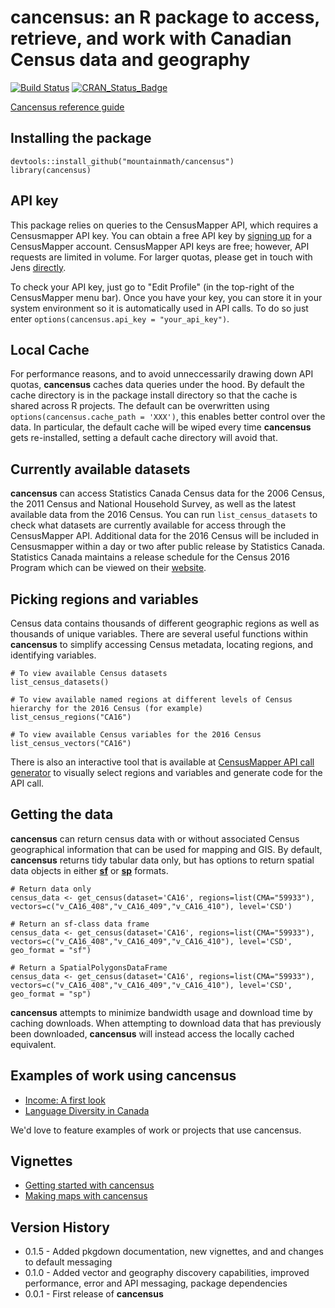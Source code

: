 # cancensus: an R package to access, retrieve, and work with Canadian Census data and geography 

[![Build Status](https://travis-ci.org/mountainMath/cancensus.svg?branch=master)](https://travis-ci.org/mountainMath/cancensus)
[![CRAN_Status_Badge](http://www.r-pkg.org/badges/version/cancensus)](https://cran.r-project.org/package=cancensus)

[Cancensus reference guide](https://mountainmath.github.io/cancensus/index.html)

## Installing the package

```
devtools::install_github("mountainmath/cancensus")
library(cancensus)
```

## API key

This package relies on queries to the CensusMapper API, which requires a Censusmapper API key. You can obtain a free API key by [signing up](https://censusmapper.ca/users/sign_up) for a CensusMapper account. CensusMapper API keys are free; however, API requests are limited in volume. For larger quotas, please get in touch with Jens [directly](mailto:jens@censusmapper.ca).  

To check your API key, just go to "Edit Profile" (in the top-right of the CensusMapper menu bar). Once you have your key, you can store it in your system environment so it is automatically used in API calls. To do so just enter `options(cancensus.api_key = "your_api_key")`.

## Local Cache

For performance reasons, and to avoid unneccessarily drawing down API quotas, **cancensus** caches data queries under the hood. By default the cache directory is in the package install directory so that the cache is shared across R projects. The default can be overwritten using `options(cancensus.cache_path = 'XXX')`, this enables better control over the data. In particular, the default cache will be wiped every time **cancensus** gets re-installed, setting a default cache directory will avoid that.

## Currently available datasets

**cancensus** can access Statistics Canada Census data for the 2006 Census, the 2011 Census and National Household Survey, as well as the latest available data from the 2016 Census. You can run `list_census_datasets` to check what datasets are currently available for access through the CensusMapper API. Additional data for the 2016 Census will be included in Censusmapper within a day or two after public release by Statistics Canada. Statistics Canada maintains a release schedule for the Census 2016 Program which can be viewed on their [website](http://www12.statcan.gc.ca/census-recensement/2016/ref/release-dates-diffusion-eng.cfm).

## Picking regions and variables

Census data contains thousands of different geographic regions as well as thousands of unique variables. There are several useful functions within **cancensus** to simplify accessing Census metadata, locating regions, and identifying variables.

```
# To view available Census datasets
list_census_datasets()

# To view available named regions at different levels of Census hierarchy for the 2016 Census (for example)
list_census_regions("CA16")

# To view available Census variables for the 2016 Census
list_census_vectors("CA16")
```

There is also an interactive tool that is available at [CensusMapper API call generator](https://censusmapper.ca/api) to visually select regions and variables and generate code for the API call.

## Getting the data

**cancensus** can return census data with or without associated Census geographical information that can be used for mapping and GIS. By default, **cancensus** returns tidy tabular data only, but has options to return spatial data objects in either [**sf**](https://github.com/r-spatial/sf) or [**sp**](https://cran.r-project.org/web/packages/sp/sp.pdf) formats. 
```
# Return data only
census_data <- get_census(dataset='CA16', regions=list(CMA="59933"), vectors=c("v_CA16_408","v_CA16_409","v_CA16_410"), level='CSD')

# Return an sf-class data frame
census_data <- get_census(dataset='CA16', regions=list(CMA="59933"), vectors=c("v_CA16_408","v_CA16_409","v_CA16_410"), level='CSD', geo_format = "sf")

# Return a SpatialPolygonsDataFrame
census_data <- get_census(dataset='CA16', regions=list(CMA="59933"), vectors=c("v_CA16_408","v_CA16_409","v_CA16_410"), level='CSD', geo_format = "sp")
```
**cancensus** attempts to minimize bandwidth usage and download time by caching downloads. When attempting to download data that has previously been downloaded,  **cancensus** will instead access the locally cached equivalent. 

## Examples of work using cancensus

* [Income: A first look](https://doodles.mountainmath.ca/blog/2017/09/14/income-a-first-look/)
* [Language Diversity in Canada](https://www.dshkol.com/2017/language-diversity-in-canada/)

We'd love to feature examples of work or projects that use cancensus.

## Vignettes 
* [Getting started with cancensus](https://mountainmath.github.io/cancensus/articles/cancensus.html)
* [Making maps with cancensus](https://mountainmath.github.io/cancensus/articles/Making_maps_with_cancensus.html)

## Version History

* 0.1.5 - Added pkgdown documentation, new vignettes, and and changes to default messaging
* 0.1.0 - Added vector and geography discovery capabilities, improved performance, error and API messaging, package dependencies
* 0.0.1 - First release of **cancensus**
